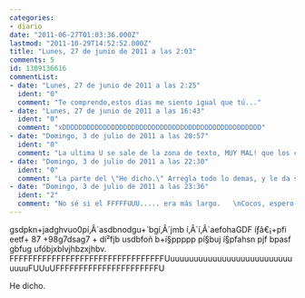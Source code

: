 ```yaml
---
categories:
- diario
date: "2011-06-27T01:03:36.000Z"
lastmod: "2011-10-29T14:52:52.000Z"
title: "Lunes, 27 de junio de 2011 a las 2:03"
comments: 5
id: 1309136616
commentList:
- date: "Lunes, 27 de junio de 2011 a las 2:25"
  ident: "0"
  comment: "Te comprendo,estos días me siento igual que tú..."
- date: "Lunes, 27 de junio de 2011 a las 16:43"
  ident: "0"
  comment: "xDDDDDDDDDDDDDDDDDDDDDDDDDDDDDDDDDDDDDDDDDDDDDDDDD"
- date: "Domingo, 3 de julio de 2011 a las 20:57"
  ident: "0"
  comment: "La ultima U se sale de la zona de texto, MUY MAL! que los cocos te protegan"
- date: "Domingo, 3 de julio de 2011 a las 22:30"
  ident: "0"
  comment: "La parte del \"He dicho.\" Arregla todo lo demas, y le da sentido  \nGran entrada xD"
- date: "Domingo, 3 de julio de 2011 a las 23:36"
  ident: "2"
  comment: "No sé si el FFFFFUUU..... era más largo.   \nCocos, espero que bajo la protección de los cocos no me pase nada.  \nHay que ver lo a gusto que  se queda uno después de teclear a lo loco, eh? xD"
---
```


gsdpkn+jadghvuo0pí‚Â´asdbnodgu+`bgí‚Â´jmb í‚Â´í‚Â´aefohaGDF íƒâ€¡+pfi  
eetf+ 87 +98g7dsag7 + dí²fjb usdbfoñ b+í§ppppp pí§buj í§pfahsn pjf bpasf gbfug ufóbjxblvjhbzxjhbv. FFFFFFFFFFFFFFFFFFFFFFFFFFFFFFFFFUuuuuuuuuuuuuuuuuuuuuuuuuuuuuuuFUUuUFFFFFFFFFFFFFFFFFFFFFFU  
  
He dicho.